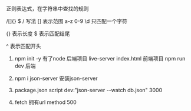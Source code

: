 正则表达式，在字符串中查找的规则

/[]{} $  /   写法
[] 表示范围  a-z   0-9  \d        只匹配一个字符

{} 表示长度 
$ 表示匹配结尾

^ 表示匹配开头



1. npm init -y      有了node 后端项目
  live-server index.html 前端项目
  npm run dev 后端 

2. npm i json-server
  安装json-server

3. package.json script
  dev:"json-server --watch db.json" 3000

4. fetch 拥有url method  500